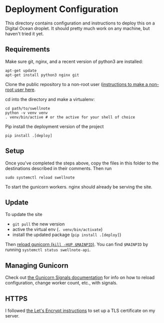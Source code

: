 # Deployment Configuration

This directory contains configuration and instructions to deploy this on a Digital Ocean droplet. It should
pretty much work on any machine, but haven't tried it yet.

## Requirements

Make sure git, nginx, and a recent version of python3 are installed:

```
apt-get update
apt-get install python3 nginx git
```

Clone the public repository to a non-root user ([instructions to make a non-root user here](https://www.digitalocean.com/community/tutorials/initial-server-setup-with-ubuntu-20-04).

cd into the directory and make a virtualenv:

```
cd path/to/swellnote
python -v venv venv
. venv/bin/active # or the active for your shell of choice
```

Pip install the deployment version of the project

```
pip install .[deploy]
```

## Setup
Once you've completed the steps above, copy the files in this folder to the destinations described in their comments.  Then run

```
sudo systemctl reload swellnote
```

To start the gunicorn workers.  nginx should already be serving the site.

## Update

To update the site

* `git pull` the new version
* active the virtual env (`. venv/bin/activate`)
* install the updated package (`pip install .[deploy]`)

Then [reload gunicorn (`kill -HUP $MAINPID`)](https://docs.gunicorn.org/en/stable/faq.html#how-do-i-reload-my-application-in-gunicorn). You can find `$MAINPID` by running
`systemctl status swellnote-api`.

## Managing Gunicorn

Check out [the Gunicorn Signals documentation](https://docs.gunicorn.org/en/stable/signals.html) for info on how to reload configuration, change
worker count, etc., with signals.


## HTTPS

I followed [the Let's Encrypt instructions](https://certbot.eff.org/lets-encrypt/ubuntufocal-nginx) to set up a TLS certificate on my server.